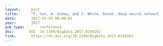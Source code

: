 ```yaml
---
layout:     post
title:      "F. Sun, A. Dubey, and J. White. Dxnat- deep neural networks for explaining non-recurring traffic congestion. In 2017 IEEE International Conference on Big Data (Big Data), 2141–2150. dec 2017."
date:       2017-01-01 00:00:01
year:       2017
pub_type:       conference
doi:       DOI  10.1109/BigData.2017.8258162
link:       https://dx.doi.org/10.1109/BigData.2017.8258162
---
```

